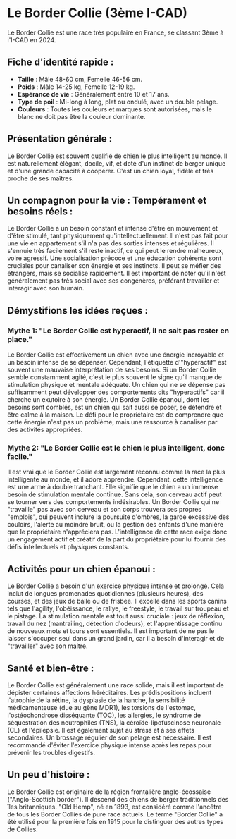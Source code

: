 # Le Border Collie (3ème I-CAD)

Le Border Collie est une race très populaire en France, se classant 3ème à l'I-CAD en 2024.

## Fiche d'identité rapide :
- **Taille** : Mâle 48-60 cm, Femelle 46-56 cm.
- **Poids** : Mâle 14-25 kg, Femelle 12-19 kg.
- **Espérance de vie** : Généralement entre 10 et 17 ans.
- **Type de poil** : Mi-long à long, plat ou ondulé, avec un double pelage.
- **Couleurs** : Toutes les couleurs et marques sont autorisées, mais le blanc ne doit pas être la couleur dominante.

## Présentation générale :
Le Border Collie est souvent qualifié de chien le plus intelligent au monde. Il est naturellement élégant, docile, vif, et doté d'un instinct de berger unique et d'une grande capacité à coopérer. C'est un chien loyal, fidèle et très proche de ses maîtres.

## Un compagnon pour la vie : Tempérament et besoins réels :
Le Border Collie a un besoin constant et intense d'être en mouvement et d'être stimulé, tant physiquement qu'intellectuellement. Il n'est pas fait pour une vie en appartement s'il n'a pas des sorties intenses et régulières. Il s'ennuie très facilement s'il reste inactif, ce qui peut le rendre malheureux, voire agressif. Une socialisation précoce et une éducation cohérente sont cruciales pour canaliser son énergie et ses instincts. Il peut se méfier des étrangers, mais se socialise rapidement. Il est important de noter qu'il n'est généralement pas très social avec ses congénères, préférant travailler et interagir avec son humain.

## Démystifions les idées reçues :
### Mythe 1: "Le Border Collie est hyperactif, il ne sait pas rester en place."
Le Border Collie est effectivement un chien avec une énergie incroyable et un besoin intense de se dépenser. Cependant, l'étiquette d'"hyperactif" est souvent une mauvaise interprétation de ses besoins. Si un Border Collie semble constamment agité, c'est le plus souvent le signe qu'il manque de stimulation physique
et mentale adéquate. Un chien qui ne se dépense pas suffisamment peut développer des comportements dits "hyperactifs" car il cherche un exutoire à son énergie. Un Border Collie épanoui, dont les besoins sont comblés, est un chien qui sait aussi se poser, se détendre et être calme à la maison. Le défi pour le propriétaire est de comprendre que cette énergie n'est pas un problème, mais une ressource à canaliser par des activités appropriées.

### Mythe 2: "Le Border Collie est le chien le plus intelligent, donc facile."
Il est vrai que le Border Collie est largement reconnu comme la race la plus intelligente au monde, et il adore apprendre. Cependant, cette intelligence est une arme à double tranchant. Elle signifie que le chien a un immense besoin de stimulation mentale continue. Sans cela, son cerveau actif peut se tourner vers des comportements indésirables. Un Border Collie qui ne "travaille" pas avec son cerveau et son corps trouvera ses propres "emplois", qui peuvent inclure la poursuite d'ombres, la garde excessive des couloirs, l'alerte au moindre bruit, ou la gestion des enfants d'une manière que le propriétaire n'appréciera pas. L'intelligence de cette race exige donc un engagement actif et créatif de la part du propriétaire pour lui fournir des défis intellectuels et physiques constants.

## Activités pour un chien épanoui :
Le Border Collie a besoin d'un exercice physique intense et prolongé. Cela inclut de longues promenades quotidiennes (plusieurs heures), des courses, et des jeux de balle ou de frisbee. Il excelle dans les sports canins tels que l'agility, l'obéissance, le rallye, le freestyle, le travail sur troupeau et le pistage. La stimulation mentale est tout aussi cruciale : jeux de réflexion, travail du nez (mantrailing, détection d'odeurs), et l'apprentissage continu de nouveaux mots et tours sont essentiels. Il est important de ne pas le laisser s'occuper seul dans un grand jardin, car il a besoin d'interagir et de "travailler" avec son maître.

## Santé et bien-être :
Le Border Collie est généralement une race solide, mais il est important de dépister certaines affections héréditaires. Les prédispositions incluent l'atrophie de la rétine, la dysplasie de la hanche, la sensibilité médicamenteuse (due au gène MDR1), les torsions de l'estomac, l'ostéochondrose disséquante (TOC), les allergies, le syndrome de séquestration des neutrophiles (TNS), la céroïde-lipofuscinose neuronale (CL) et l'épilepsie. Il est également sujet au stress et à ses effets secondaires. Un brossage régulier de son pelage est nécessaire. Il est recommandé d'éviter l'exercice physique intense après les repas pour prévenir les troubles digestifs.

## Un peu d'histoire :
Le Border Collie est originaire de la région frontalière anglo-écossaise ("Anglo-Scottish border"). Il descend des chiens de berger traditionnels des îles britanniques. "Old Hemp", né en 1893, est considéré comme l'ancêtre de tous les Border Collies de pure race actuels. Le terme "Border Collie" a été utilisé pour la première fois en 1915 pour le distinguer des autres types de Collies. 